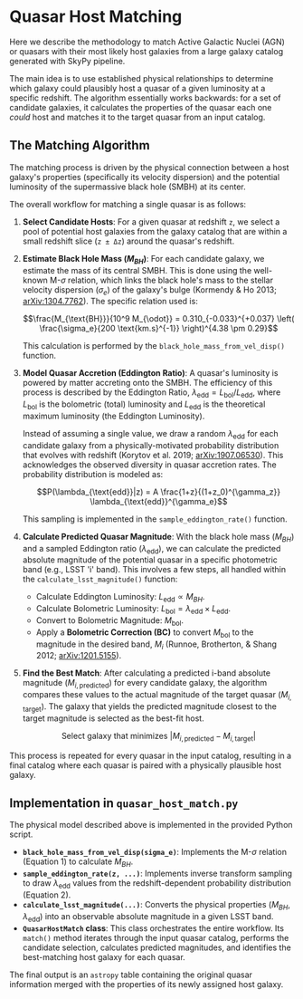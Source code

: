 # Quasar Host Matching

Here we describe the methodology to match Active Galactic Nuclei (AGN) or quasars with their most likely host galaxies from a large galaxy catalog generated with SkyPy pipeline.

The main idea is to use established physical relationships to determine which galaxy could plausibly host a quasar of a given luminosity at a specific redshift. The algorithm essentially works backwards: for a set of candidate galaxies, it calculates the properties of the quasar each one *could* host and matches it to the target quasar from an input catalog.

## The Matching Algorithm

The matching process is driven by the physical connection between a host galaxy's properties (specifically its velocity dispersion) and the potential luminosity of the supermassive black hole (SMBH) at its center.

The overall workflow for matching a single quasar is as follows:

1.  **Select Candidate Hosts**: For a given quasar at redshift `z`, we select a pool of potential host galaxies from the galaxy catalog that are within a small redshift slice (`z ± Δz`) around the quasar's redshift.

2.  **Estimate Black Hole Mass ($M_{BH}$)**: For each candidate galaxy, we estimate the mass of its central SMBH. This is done using the well-known M-$\sigma$ relation, which links the black hole's mass to the stellar velocity dispersion ($\sigma_e$) of the galaxy's bulge (Kormendy & Ho 2013; [arXiv:1304.7762](https://arxiv.org/abs/1304.7762)). The specific relation used is:

    ```math
    \frac{M_{\text{BH}}}{10^9 M_{\odot}} = 0.310_{-0.033}^{+0.037} \left( \frac{\sigma_e}{200 \text{km.s}^{-1}} \right)^{4.38 \pm 0.29}
    ```

    This calculation is performed by the `black_hole_mass_from_vel_disp()` function.

3.  **Model Quasar Accretion (Eddington Ratio)**: A quasar's luminosity is powered by matter accreting onto the SMBH. The efficiency of this process is described by the Eddington Ratio, $\lambda_{\text{edd}} = L_{\text{bol}} / L_{\text{edd}}$, where $L_{\text{bol}}$ is the bolometric (total) luminosity and $L_{\text{edd}}$ is the theoretical maximum luminosity (the Eddington Luminosity).

    Instead of assuming a single value, we draw a random $\lambda_{\text{edd}}$ for each candidate galaxy from a physically-motivated probability distribution that evolves with redshift (Korytov et al. 2019; [arXiv:1907.06530](https://arxiv.org/abs/1907.06530)). This acknowledges the observed diversity in quasar accretion rates. The probability distribution is modeled as:

    ```math
    P(\lambda_{\text{edd}}|z) = A \frac{1+z}{(1+z_0)^{\gamma_z}} \lambda_{\text{edd}}^{\gamma_e}
    ```

    This sampling is implemented in the `sample_eddington_rate()` function.

4.  **Calculate Predicted Quasar Magnitude**: With the black hole mass ($M_{BH}$) and a sampled Eddington ratio ($\lambda_{\text{edd}}$), we can calculate the predicted absolute magnitude of the potential quasar in a specific photometric band (e.g., LSST 'i' band). This involves a few steps, all handled within the `calculate_lsst_magnitude()` function:
    * Calculate Eddington Luminosity: $L_{\text{edd}} \propto M_{BH}$.
    * Calculate Bolometric Luminosity: $L_{\text{bol}} = \lambda_{\text{edd}} \times L_{\text{edd}}$.
    * Convert to Bolometric Magnitude: $M_{\text{bol}}$.
    * Apply a **Bolometric Correction (BC)** to convert $M_{\text{bol}}$ to the magnitude in the desired band, $M_i$ (Runnoe, Brotherton, & Shang 2012; [arXiv:1201.5155](https://arxiv.org/abs/1201.5155)).

5.  **Find the Best Match**: After calculating a predicted i-band absolute magnitude ($M_{i, \text{predicted}}$) for every candidate galaxy, the algorithm compares these values to the actual magnitude of the target quasar ($M_{i, \text{target}}$). The galaxy that yields the predicted magnitude closest to the target magnitude is selected as the best-fit host.

    ```math
    \text{Select galaxy that minimizes } |M_{i, \text{predicted}} - M_{i, \text{target}}|
    ```

This process is repeated for every quasar in the input catalog, resulting in a final catalog where each quasar is paired with a physically plausible host galaxy.

## Implementation in `quasar_host_match.py`

The physical model described above is implemented in the provided Python script.

* **`black_hole_mass_from_vel_disp(sigma_e)`**: Implements the M-$\sigma$ relation (Equation 1) to calculate $M_{BH}$.
* **`sample_eddington_rate(z, ...)`**: Implements inverse transform sampling to draw $\lambda_{\text{edd}}$ values from the redshift-dependent probability distribution (Equation 2).
* **`calculate_lsst_magnitude(...)`**: Converts the physical properties ($M_{BH}$, $\lambda_{\text{edd}}$) into an observable absolute magnitude in a given LSST band.
* **`QuasarHostMatch` class**: This class orchestrates the entire workflow. Its `match()` method iterates through the input quasar catalog, performs the candidate selection, calculates predicted magnitudes, and identifies the best-matching host galaxy for each quasar.

The final output is an `astropy` table containing the original quasar information merged with the properties of its newly assigned host galaxy.